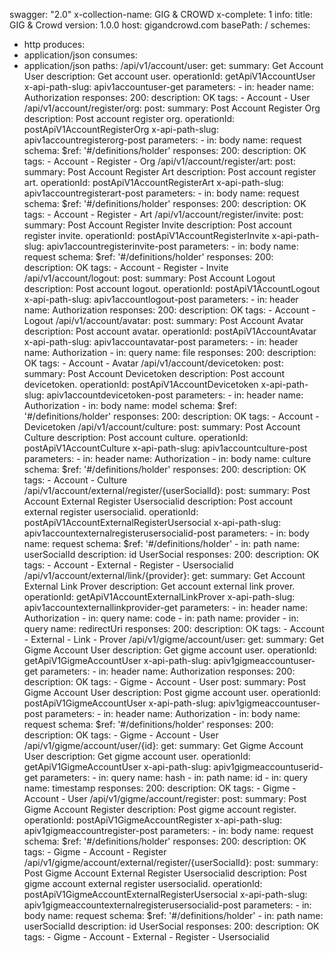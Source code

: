swagger: "2.0"
x-collection-name: GIG & CROWD
x-complete: 1
info:
  title: GIG & Crowd
  version: 1.0.0
host: gigandcrowd.com
basePath: /
schemes:
- http
produces:
- application/json
consumes:
- application/json
paths:
  /api/v1/account/user:
    get:
      summary: Get Account User
      description: Get account user.
      operationId: getApiV1AccountUser
      x-api-path-slug: apiv1accountuser-get
      parameters:
      - in: header
        name: Authorization
      responses:
        200:
          description: OK
      tags:
      - Account
      - User
  /api/v1/account/register/org:
    post:
      summary: Post Account Register Org
      description: Post account register org.
      operationId: postApiV1AccountRegisterOrg
      x-api-path-slug: apiv1accountregisterorg-post
      parameters:
      - in: body
        name: request
        schema:
          $ref: '#/definitions/holder'
      responses:
        200:
          description: OK
      tags:
      - Account
      - Register
      - Org
  /api/v1/account/register/art:
    post:
      summary: Post Account Register Art
      description: Post account register art.
      operationId: postApiV1AccountRegisterArt
      x-api-path-slug: apiv1accountregisterart-post
      parameters:
      - in: body
        name: request
        schema:
          $ref: '#/definitions/holder'
      responses:
        200:
          description: OK
      tags:
      - Account
      - Register
      - Art
  /api/v1/account/register/invite:
    post:
      summary: Post Account Register Invite
      description: Post account register invite.
      operationId: postApiV1AccountRegisterInvite
      x-api-path-slug: apiv1accountregisterinvite-post
      parameters:
      - in: body
        name: request
        schema:
          $ref: '#/definitions/holder'
      responses:
        200:
          description: OK
      tags:
      - Account
      - Register
      - Invite
  /api/v1/account/logout:
    post:
      summary: Post Account Logout
      description: Post account logout.
      operationId: postApiV1AccountLogout
      x-api-path-slug: apiv1accountlogout-post
      parameters:
      - in: header
        name: Authorization
      responses:
        200:
          description: OK
      tags:
      - Account
      - Logout
  /api/v1/account/avatar:
    post:
      summary: Post Account Avatar
      description: Post account avatar.
      operationId: postApiV1AccountAvatar
      x-api-path-slug: apiv1accountavatar-post
      parameters:
      - in: header
        name: Authorization
      - in: query
        name: file
      responses:
        200:
          description: OK
      tags:
      - Account
      - Avatar
  /api/v1/account/devicetoken:
    post:
      summary: Post Account Devicetoken
      description: Post account devicetoken.
      operationId: postApiV1AccountDevicetoken
      x-api-path-slug: apiv1accountdevicetoken-post
      parameters:
      - in: header
        name: Authorization
      - in: body
        name: model
        schema:
          $ref: '#/definitions/holder'
      responses:
        200:
          description: OK
      tags:
      - Account
      - Devicetoken
  /api/v1/account/culture:
    post:
      summary: Post Account Culture
      description: Post account culture.
      operationId: postApiV1AccountCulture
      x-api-path-slug: apiv1accountculture-post
      parameters:
      - in: header
        name: Authorization
      - in: body
        name: culture
        schema:
          $ref: '#/definitions/holder'
      responses:
        200:
          description: OK
      tags:
      - Account
      - Culture
  /api/v1/account/external/register/{userSocialId}:
    post:
      summary: Post Account External Register Usersocialid
      description: Post account external register usersocialid.
      operationId: postApiV1AccountExternalRegisterUsersocial
      x-api-path-slug: apiv1accountexternalregisterusersocialid-post
      parameters:
      - in: body
        name: request
        schema:
          $ref: '#/definitions/holder'
      - in: path
        name: userSocialId
        description: id UserSocial
      responses:
        200:
          description: OK
      tags:
      - Account
      - External
      - Register
      - Usersocialid
  /api/v1/account/external/link/{provider}:
    get:
      summary: Get Account External Link Prover
      description: Get account external link prover.
      operationId: getApiV1AccountExternalLinkProver
      x-api-path-slug: apiv1accountexternallinkprovider-get
      parameters:
      - in: header
        name: Authorization
      - in: query
        name: code
      - in: path
        name: provider
      - in: query
        name: redirectUri
      responses:
        200:
          description: OK
      tags:
      - Account
      - External
      - Link
      - Prover
  /api/v1/gigme/account/user:
    get:
      summary: Get Gigme Account User
      description: Get gigme account user.
      operationId: getApiV1GigmeAccountUser
      x-api-path-slug: apiv1gigmeaccountuser-get
      parameters:
      - in: header
        name: Authorization
      responses:
        200:
          description: OK
      tags:
      - Gigme
      - Account
      - User
    post:
      summary: Post Gigme Account User
      description: Post gigme account user.
      operationId: postApiV1GigmeAccountUser
      x-api-path-slug: apiv1gigmeaccountuser-post
      parameters:
      - in: header
        name: Authorization
      - in: body
        name: request
        schema:
          $ref: '#/definitions/holder'
      responses:
        200:
          description: OK
      tags:
      - Gigme
      - Account
      - User
  /api/v1/gigme/account/user/{id}:
    get:
      summary: Get Gigme Account User
      description: Get gigme account user.
      operationId: getApiV1GigmeAccountUser
      x-api-path-slug: apiv1gigmeaccountuserid-get
      parameters:
      - in: query
        name: hash
      - in: path
        name: id
      - in: query
        name: timestamp
      responses:
        200:
          description: OK
      tags:
      - Gigme
      - Account
      - User
  /api/v1/gigme/account/register:
    post:
      summary: Post Gigme Account Register
      description: Post gigme account register.
      operationId: postApiV1GigmeAccountRegister
      x-api-path-slug: apiv1gigmeaccountregister-post
      parameters:
      - in: body
        name: request
        schema:
          $ref: '#/definitions/holder'
      responses:
        200:
          description: OK
      tags:
      - Gigme
      - Account
      - Register
  /api/v1/gigme/account/external/register/{userSocialId}:
    post:
      summary: Post Gigme Account External Register Usersocialid
      description: Post gigme account external register usersocialid.
      operationId: postApiV1GigmeAccountExternalRegisterUsersocial
      x-api-path-slug: apiv1gigmeaccountexternalregisterusersocialid-post
      parameters:
      - in: body
        name: request
        schema:
          $ref: '#/definitions/holder'
      - in: path
        name: userSocialId
        description: id UserSocial
      responses:
        200:
          description: OK
      tags:
      - Gigme
      - Account
      - External
      - Register
      - Usersocialid